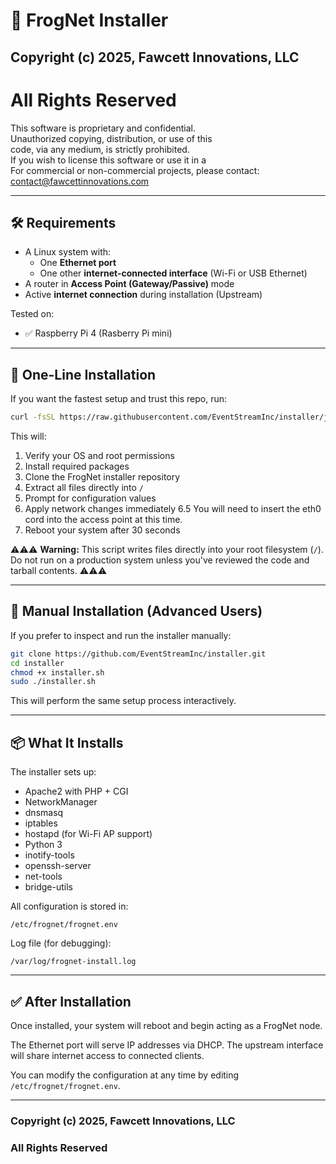 # 🐸 FrogNet Installer

##  Copyright (c) 2025, Fawcett Innovations, LLC              
#  All Rights Reserved                                       

This software is proprietary and confidential.            
Unauthorized copying, distribution, or use of this        
code, via any medium, is strictly prohibited.             
   If you wish to license this software or use it in a       
For commercial or non-commercial projects, please contact:  
[contact@fawcettinnovations.com](mailto:contact@fawcettinnovations.com)

---

## 🛠 Requirements

- A Linux system with:
  - One **Ethernet port**
  - One other **internet-connected interface** (Wi-Fi or USB Ethernet)
- A router in **Access Point (Gateway/Passive)** mode
- Active **internet connection** during installation (Upstream)

Tested on:
- ✅ Raspberry Pi 4 (Rasberry Pi mini)

---

## 🚀 One-Line Installation

If you want the fastest setup and trust this repo, run:

```bash
curl -fsSL https://raw.githubusercontent.com/EventStreamInc/installer/jeremy/bootstrap.sh | sudo bash
```


This will:
1. Verify your OS and root permissions
2. Install required packages
3. Clone the FrogNet installer repository
4. Extract all files directly into `/`
5. Prompt for configuration values
6. Apply network changes immediately
6.5 You will need to insert the eth0 cord into the access point at this time.
8. Reboot your system after 30 seconds


⚠️⚠️⚠️ **Warning:** This script writes files directly into your root filesystem (`/`). Do not run on a production system unless you've reviewed the code and tarball contents. ⚠️⚠️⚠️

---

## 🐢 Manual Installation (Advanced Users)

If you prefer to inspect and run the installer manually:

```bash
git clone https://github.com/EventStreamInc/installer.git
cd installer
chmod +x installer.sh
sudo ./installer.sh
```

This will perform the same setup process interactively.

---

## 📦 What It Installs

The installer sets up:

- Apache2 with PHP + CGI
- NetworkManager
- dnsmasq
- iptables
- hostapd (for Wi-Fi AP support)
- Python 3
- inotify-tools
- openssh-server
- net-tools
- bridge-utils

All configuration is stored in:

```
/etc/frognet/frognet.env
```

Log file (for debugging):

```
/var/log/frognet-install.log
```

---

## ✅ After Installation

Once installed, your system will reboot and begin acting as a FrogNet node.

The Ethernet port will serve IP addresses via DHCP. The upstream interface will share internet access to connected clients.

You can modify the configuration at any time by editing `/etc/frognet/frognet.env`.

---
###  Copyright (c) 2025, Fawcett Innovations, LLC              
###  All Rights Reserved        
